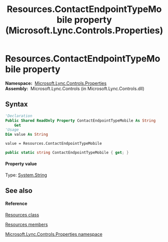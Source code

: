 ﻿---
title: Resources.ContactEndpointTypeMobile property  (Microsoft.Lync.Controls.Properties)
TOCTitle: 'ContactEndpointTypeMobile property '
ms:assetid: P:Microsoft.Lync.Controls.Properties.Resources.ContactEndpointTypeMobile_DI_3_UC_OCS14MrefLyncWPF
ms:mtpsurl: https://msdn.microsoft.com/en-us/library/microsoft.lync.controls.properties.resources.contactendpointtypemobile_di_3_uc_ocs14mreflyncwpf(v=office.15)
ms:contentKeyID: 48596311
ms.date: 07/28/2014
mtps_version: v=office.15
f1_keywords:
- Microsoft.Lync.Controls.Properties.Resources.ContactEndpointTypeMobile
dev_langs:
- CSharp
- JScript
- VB
- other
---

# Resources.ContactEndpointTypeMobile property

**Namespace:**  [Microsoft.Lync.Controls.Properties](microsoft-lync-controls-properties-namespace_1.md)  
**Assembly:**  Microsoft.Lync.Controls (in Microsoft.Lync.Controls.dll)

## Syntax

``` vb
'Declaration
Public Shared ReadOnly Property ContactEndpointTypeMobile As String
    Get
'Usage
Dim value As String

value = Resources.ContactEndpointTypeMobile
```

``` csharp
public static string ContactEndpointTypeMobile { get; }
```

#### Property value

Type: [System.String](http://msdn2.microsoft.com/en-us/library/s1wwdcbf)  

## See also

#### Reference

[Resources class](resources-class-microsoft-lync-controls-properties_1.md)

[Resources members](resources-members-microsoft-lync-controls-properties_1.md)

[Microsoft.Lync.Controls.Properties namespace](microsoft-lync-controls-properties-namespace_1.md)

